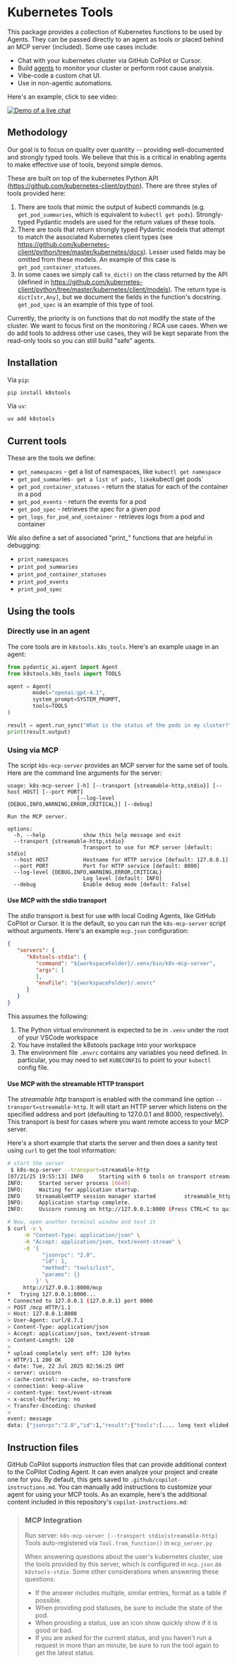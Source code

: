 # Kubernetes Tools

This package provides a collection of Kubernetes functions to be used by Agents. They can be passed
directly to an agent as tools or placed behind an MCP server (included). Some use cases include:
* Chat with your kubernetes cluster via GitHub CoPilot or Cursor.
* Build [agents](https://github.com/BenedatLLC/orca-agent/) to monitor your cluster or perform root cause analysis.
* Vibe-code a custom chat UI.
* Use in non-agentic automations.

Here's an example, click to see video:

[![Demo of a live chat](chat-with-cluster.png)](https://youtu.be/huN20MlHPiA)

## Methodology

Our goal is to focus on quality over quantity -- providing
well-documented and strongly typed tools. We believe that this is a critical in enabling
agents to make effective use of tools, beyond simple demos.

These are built on top of the kubernetes Python API (https://github.com/kubernetes-client/python).
There are three styles of tools provided here:
1. There are tools that mimic the output of kubectl commands (e.g. `get_pod_summaries`, which is equivalent
   to `kubectl get pods`).  Strongly-typed Pydantic models are used for the return values of these tools.
2. There are tools that return strongly typed Pydantic models that attempt to match the associated Kubernetes
   client types (see https://github.com/kubernetes-client/python/tree/master/kubernetes/docs).
   Lesser used fields may be omitted from these models. An example of this case is `get_pod_container_statuses`.
3. In some cases we simply call `to_dict()` on the class returned by the API (defined in 
   https://github.com/kubernetes-client/python/tree/master/kubernetes/client/models).
   The return type is `dict[str,Any]`, but we document the fields in the function's docstring.
   `get_pod_spec` is an example of this type of tool.

Currently, the priority is on functions that do not modify the state of the cluster.
We want to focus first on the monitoring / RCA use cases. When we do add tools to address
other use cases, they will be kept separate from the read-only tools so you can still build
"safe" agents.

## Installation
Via `pip`:

```sh
pip install k8stools
```

Via `uv`:
```sh
uv add k8stools
```

## Current tools

These are the tools we define:

* `get_namespaces` - get a list of namespaces, like `kubectl get namespace`
* `get_pod_summar`ies` - get a list of pods, like `kubectl get pods`
* `get_pod_container_statuses` - return the status for each of the container in a pod
* `get_pod_events` - return the events for a pod
* `get_pod_spec` - retrieves the spec for a given pod
* `get_logs_for_pod_and_container` - retrieves logs from a pod and container

We also define a set of associated "print_" functions that are helpful in debugging:

* `print_namespaces`
* `print_pod_summaries`
* `print_pod_container_statuses`
* `print_pod_events`
* `print_pod_spec`

## Using the tools
### Directly use in an agent
The core tools are in `k8stools.k8s_tools`. Here's an example usage in an agent:

```python
from pydantic_ai.agent import Agent
from k8stools.k8s_tools import TOOLS

agent = Agent(
        model="openai:gpt-4.1",
        system_prompt=SYSTEM_PROMPT,
        tools=TOOLS
)

result = agent.run_sync("What is the status of the pods in my cluster?")
print(result.output)
```

### Using via MCP
The script `k8s-mcp-server` provides an MCP server for the same set of tools.
Here are the command line arguments for the server:
```
usage: k8s-mcp-server [-h] [--transport {streamable-http,stdio}] [--host HOST] [--port PORT]
                      [--log-level {DEBUG,INFO,WARNING,ERROR,CRITICAL}] [--debug]

Run the MCP server.

options:
  -h, --help            show this help message and exit
  --transport {streamable-http,stdio}
                        Transport to use for MCP server [default: stdio]
  --host HOST           Hostname for HTTP service [default: 127.0.0.1]
  --port PORT           Port for HTTP service [default: 8000]
  --log-level {DEBUG,INFO,WARNING,ERROR,CRITICAL}
                        Log level [default: INFO]
  --debug               Enable debug mode [default: False]
```

#### Use MCP with the stdio transport
The *stdio* transport is best for use with local Coding Agents, like GitHub CoPilot or Cursor.
It is the default, so you can run the `k8s-mcp-server` script without arguments. Here's an example
`mcp.json` configuration:

```json
{
   "servers": {
      "k8stools-stdio": {
         "command": "${workspaceFolder}/.venv/bin/k8s-mcp-server",
         "args": [
         ],
         "envFile": "${workspaceFolder}/.envrc"
      }
   }
}
```

This assumes the following:
1. The Python virtual environment is expected to be in `.venv` under the root of your VSCode workspace
2. You have installed the k8stools package into your workspace
3. The environment file `.envrc` contains any variables you need defined. In particular, you may need to
   set `KUBECONFIG` to point to your `kubectl` config file.

#### Use MCP with the streamable HTTP transport
The *streamable http* transport is enabled with the command line option `--transport=streamable-http`. It will
start an HTTP server which listens on the specified address and port (defaulting to 127.0.0.1 and 8000, respectively).
This transport is best for cases where you want remote access to your MCP server.

Here's a short example that starts the server and then does a sanity test using `curl` to get the tool information:
```sh
# start the server
 $ k8s-mcp-server --transport=streamable-http
[07/21/25 19:55:13] INFO     Starting with 6 tools on transport streamable-http           mcp_server.py:59
INFO:     Started server process [6649]
INFO:     Waiting for application startup.
INFO     StreamableHTTP session manager started         streamable_http_manager.py:111
INFO:     Application startup complete.
INFO:     Uvicorn running on http://127.0.0.1:8000 (Press CTRL+C to quit)

# Now, open another terminal window and test it
$ curl -v \
     -H "Content-Type: application/json" \
     -H "Accept: application/json, text/event-stream" \
     -d '{
           "jsonrpc": "2.0",
           "id": 1,
           "method": "tools/list",
           "params": {}
         }' \
     http://127.0.0.1:8000/mcp
*   Trying 127.0.0.1:8000...
* Connected to 127.0.0.1 (127.0.0.1) port 8000
> POST /mcp HTTP/1.1
> Host: 127.0.0.1:8000
> User-Agent: curl/8.7.1
> Content-Type: application/json
> Accept: application/json, text/event-stream
> Content-Length: 120
>
* upload completely sent off: 120 bytes
< HTTP/1.1 200 OK
< date: Tue, 22 Jul 2025 02:56:25 GMT
< server: uvicorn
< cache-control: no-cache, no-transform
< connection: keep-alive
< content-type: text/event-stream
< x-accel-buffering: no
< Transfer-Encoding: chunked
<
event: message
data: {"jsonrpc":"2.0","id":1,"result":{"tools":[.... long text elided ...]}}
```

## Instruction files
GitHub CoPilot supports *instruction* files that can provide additional context to the CoPilot
Coding Agent. It can even analyze your project and create one for you. By default, this gets
saved to `.github/copilot-instructions.md`. You can manually add instructions to customize
your agent for using your MCP tools. As an example, here's the additional content included
in this repository's `copilot-instructions.md`:

> ### MCP Integration
> Run server: `k8s-mcp-server [--transport stdio|streamable-http]`
> Tools auto-registered via `Tool.from_function()` in `mcp_server.py`
> 
> When answering questions about the user's kubernetes cluster, use the
> tools provided by this server, which is configured in `mcp.json` as
> `k8stools-stdio`. Some other considerations when answering these
> questions:
> * If the answer includes multiple, similar entries, format as a table
>   if possible.
> * When providing pod statuses, be sure to include the state of the pod.
> * When providing a status, use an icon show quickly show if it is good or bad.
> * If you are asked for the current status, and you haven't run a request in
>   more than an minute, be sure to run the tool again to get the latest status.

